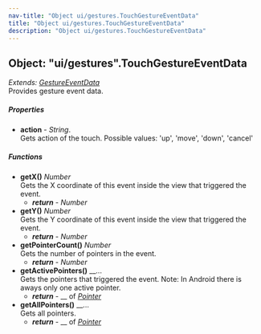 ```yaml
---
nav-title: "Object ui/gestures.TouchGestureEventData"
title: "Object ui/gestures.TouchGestureEventData"
description: "Object ui/gestures.TouchGestureEventData"
---
```

## Object: "ui/gestures".TouchGestureEventData  
_Extends:_ [_GestureEventData_](../../ui/gestures/GestureEventData.md)  
Provides gesture event data.

##### Properties
 - **action** - _String_.    
  Gets action of the touch. Possible values: 'up', 'move', 'down', 'cancel'

##### Functions
 - **getX()** _Number_  
     Gets the X coordinate of this event inside the view that triggered the event.
   - _**return**_ - _Number_
 - **getY()** _Number_  
     Gets the Y coordinate of this event inside the view that triggered the event.
   - _**return**_ - _Number_
 - **getPointerCount()** _Number_  
     Gets the number of pointers in the event.
   - _**return**_ - _Number_
 - **getActivePointers()** __...  
     Gets the pointers that triggered the event.
Note: In Android there is aways only one active pointer.
   - _**return**_ - __ of [_Pointer_](../../ui/gestures/Pointer.md)
 - **getAllPointers()** __...  
     Gets all pointers.
   - _**return**_ - __ of [_Pointer_](../../ui/gestures/Pointer.md)
